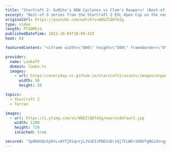 ```yaml
---
title: "StarCraft 2: GuMiho's NEW Cyclones vs Clem's Reapers! (Best-of-3)"
excerpt: "Best-of-3 series from the StarCraft 2 ESL Open Cup on the new SC2 multiplayer balance patch. In this Terran versus Terran between Clem and GuMiho, both players have to figure out how the matchup now works with the significant changes made to the Cyclone and other units. Support my work: https://patreon.com/lowkotv"
originalUrl: https://youtube.com/watch?v=W8EZlQOfmIg
type: video
length: PT20M51S
publishedDateTime: 2023-10-03T10:09:43Z
heat: 64

featuredContent: "<iframe width=\"800\" height=\"500\" frameborder=\"0\" src=\"https://www.youtube.com/embed/W8EZlQOfmIg\" allow=\"accelerometer; autoplay; encrypted-media; gyroscope; picture-in-picture\" allowfullscreen></iframe>"

provider:
  name: LowkoTV
  domain: lowko.tv
  images:
    - url: https://everyday-cc.github.io/starcraft2/assets/images/organizations/lowko.tv-50x50.jpg
      width: 50
      height: 50

topics:
  - StarCraft 2
  - Terran

images:
  - url: https://i.ytimg.com/vi/W8EZlQOfmIg/maxresdefault.jpg
    width: 1280
    height: 720
    isCached: true

secured: "3p88OGQutpO+L+AYfjDiqrxjLJVoEIsPDE5zDriQj7CLWE+1OOUTgNGidn+ggwfOQZhTO27Z6ZC8TV9eWrPxBdqBTWLOTTcoiyazXWiiT3imAgmW2W09Oa5xQm3hkod/mfmAvwxglj0affEJp95jdSmz83tcNZc0wlP80pqwIFY2zEKqaXj61CA4ECHeINdfTeqrepTV82sKclnwpnIPaEP9BL1UD/kRqHBqsR3C+DMRgOit+2u5LTDGOEGcJQRxdQNSYx0mF0Gp9ozreMyVQ5N91LjXs/d13zV8j6W1q8pbMQToldCmnpOAhopSj7fA12Kn8ABZWPzOyG/eWVBOnuYGm9UPjNP1PrAQ466lTB7aFdCeNml16dkjptmlS9JwE1sLth3xgnrFbweeNG3m86XcLulZRybw2AMf7Ji7VHQ=;WkakMYaywzClxdIYXwFd9w=="
---
```


